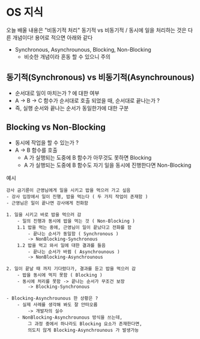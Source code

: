 # OS 지식

오늘 배울 내용은 "비동기적 처리"
동기적 vs 비동기적 / 동시에 일을 처리하는 것은 다른 개념이다!
용어로 적으면 아래와 같다
- Synchronous, Asynchrounous, Blocking, Non-Blocking
    - 비슷한 개념이라 혼동 할 수 있으니 주의

## 동기적(Synchronous) vs 비동기적(Asynchrounous)
- 순서대로 일이 마치는가 ? 에 대한 여부
- A -> B -> C 함수가 순서대로 호출 되었을 때, 순서대로 끝나는가 ?
- 즉, 실행 순서와 끝나는 순서가 동일한가에 대한 구분

## Blocking vs Non-Blocking
- 동시에 작업을 할 수 있는가 ?
- A -> B 함수를 호출
  - A 가 실행되는 도중에 B 함수가 아무것도 못하면 Blocking
  - A 가 실행되는 도중에 B 함수도 자기 일을 동시에 진행한다면 Non-Blocking

예시
```
강사 금기륜이 근영님에게 일을 시키고 밥을 먹으러 가고 싶음
- 강사 입장에서 일이 진행, 밥을 먹는다 ( 두 가지 작업이 존재함 )
- 근영님은 일이 끝나면 강사에게 전화함

1. 일을 시키고 바로 밥을 먹으러 감
    - 일의 진행과 동시에 밥을 먹는 것 ( Non-Blocking )
    1.1 밥을 먹는 중에, 근영님이 일이 끝났다고 전화를 함
        - 끝나는 순서가 동일함 ( Synchronous )
        -> NonBlocking-Synchronous
    1.2 밥을 먹고 와서 일에 대한 결과를 들음
        - 끝나는 순서가 바뀜 ( Asynchrounous )
        -> NonBlocking-Asynchrounous

2. 일이 끝날 때 까지 기다렸다가, 결과를 듣고 밥을 먹으러 감
    - 밥을 동시에 먹지 못함 ( Blocking )
    - 동시에 처리를 못함 -> 끝나는 순서가 무조건 보장
        -> Blocking-Synchronous

- Blocking-Asynchrounous 한 상황은 ?
    - 실제 사례를 생각해 봐도 잘 안떠오름
        -> 개발자의 실수
    - NonBlocking-Asynchrounous 방식을 쓰는데,
        그 과정 중에서 하나라도 Blocking 요소가 존재한다면,
        의도치 않게 Blocking-Asynchrounous 가 발생가능
```